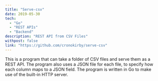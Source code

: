 ```yaml
---
title: "Serve-csv"
date: 2019-05-30
tech:
  - "Go"
  - "REST APIs"
  - "Backend"
description: "REST API from CSV Files"
withpost: false
link: "https://github.com/cronokirby/serve-csv"
---
```


This is a program that can take a folder of CSV files and serve them as a REST API.
The program also uses a JSON file for each file, to specify how each column maps to a JSON
field. The program is written in Go to make use of the built-in HTTP server.

<!--more-->

